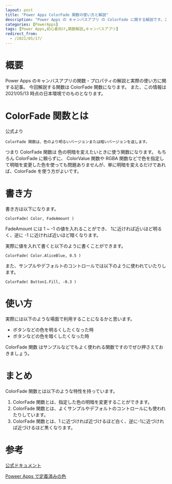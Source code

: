 ```yaml
---
layout: post
title: "Power Apps ColorFade 関数の使い方と解説"
description: "Power Apps の キャンバスアプリ の ColorFade に関する解説です。この記事を読むことで　ColorFade の使い方をマスターすることができます。ColorFade 関数色の明暗を変えたいときに使います。"
categories: [PowerApps]
tags: [Power Apps,初心者向け,関数解説,キャンバスアプリ]
redirect_from:
  - /2021/05/17/
---
```


#  概要

Power Apps のキャンバスアプリの関数・プロパティの解説と実際の使い方に関する記事。
今回解説する関数は ColorFade 関数になります。
また、この情報は 2021/05/13 時点の日本環境でのものとなります。

# ColorFade 関数とは

公式より
```
ColorFade 関数は、色のより明るいバージョンまたは暗いバージョンを返します。
```

つまり ColorFade 関数は 色の明暗を変えたいときに使う関数になります。
もちろん ColorFade に頼らずに、 ColorValue 関数や RGBA 関数などで色を指定して明暗を変更した色を使っても問題ありませんが、単に明暗を変えるだけであれば、ColorFade を使う方がよいです。

# 書き方

書き方は以下になります。

```
ColorFade( Color, FadeAmount )
```

FadeAmount には 1 ~ -1 の値を入れることができ、 1に近ければ近いほど明るく、逆に -1 に近ければ近いほど暗くなります。

実際に値を入れて書くと以下のように書くことができます。

```
ColorFade( Color.AliceBlue, 0.5 ) 
```

また、サンプルやデフォルトのコントロールでは以下のように使われていたりします。

```
ColorFade( Button1.Fill, -0.3 ) 
```


# 使い方

実際には以下のような場面で利用することになるかと思います。

- ボタンなどの色を明るくしたくなった時
- ボタンなどの色を暗くしたくなった時

ColorFade 関数 はサンプルなどでもよく使われる関数ですのでぜひ押さえておきましょう。

# まとめ

ColorFade 関数とは以下のような特性を持っています。

1. ColorFade 関数とは、指定した色の明暗を変更することができます。
2. ColorFade 関数とは、よくサンプルやデフォルトのコントロールにも使われたりしています。
3. ColorFade 関数とは、1 に近づければ近づけるほど白く、逆に-1に近づければ近づけるほど黒くなります。

# 参考

[公式ドキュメント](https://docs.microsoft.com/ja-jp/powerapps/maker/canvas-apps/functions/function-colors#syntax)

[Poweer Apps で定義済みの色](https://docs.microsoft.com/ja-jp/powerapps/maker/canvas-apps/functions/function-colors#built-in-colors)


